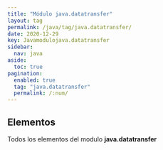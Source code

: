 ```yaml
---
title: "Módulo java.datatransfer"
layout: tag
permalink: /java/tag/java.datatransfer/
date: 2020-12-29
key: Javamodulojava.datatransfer
sidebar: 
  nav: java
aside: 
  toc: true
pagination: 
  enabled: true
  tag: "java.datatransfer"
  permalink: /:num/
---
```


<h2>Elementos</h2>
Todos los elementos del modulo <strong>java.datatransfer</strong>
